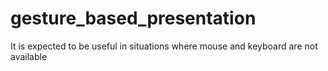 # gesture_based_presentation
It is expected to be useful in situations where mouse and keyboard are not available
